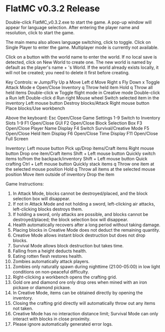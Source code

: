 # FlatMC v0.3.2 Release
Double-click FlatMC_v0.3.2.exe to start the game.
A pop-up window will appear for language selection.
After entering the player name and resolution, click to start the game.

The main menu also allows language switching, click to toggle.
Click on Single Player to enter the game.
Multiplayer mode is currently not available.

Click on a button with the world name to enter the world.
If no local save is detected, click on New World to create one.
The new world is named by default as the player's name + 's World.
If the world already exists locally, it will not be created; you need to delete it first before creating.

Key Controls:
w     Jump/Fly Up
a     Move Left
d     Move Right
s     Fly Down
x     Toggle Attack Mode
e     Open/Close Inventory
q     Throw held item
Hold q     Throw all held items
Double-click w     Toggle flight mode in Creative mode
Double-click a     Run left
Double-click d     Run right
Mouse wheel     Switch selected item in the inventory
Left mouse button     Destroy blocks/Attack
Right mouse button     Place blocks/Use workbench

Above the keyboard:
Esc     Open/Close Game Settings
1-9     Switch to Inventory Slots 1-9
F1     Open/Close GUI
F2     Open/Close Block Selection Box
F3     Open/Close Player Name Display
F4     Switch Survival/Creative Mode
F5     Open/Close Held Item Display
F6     Open/Close Time Display
F11     Open/Close Full Screen

Inventory:
Left mouse button     Pick up/Drop items/Craft items
Right mouse button     Drop one item/Craft items
Shift + Left mouse button     Quickly switch items to/from the backpack/inventory
Shift + Left mouse button     Quick crafting
Ctrl + Left mouse button     Quickly stack items
q     Throw one item at the selected mouse position
Hold q     Throw all items at the selected mouse position
Move item outside of inventory     Drop the item

Game Instructions:
1. In Attack Mode, blocks cannot be destroyed/placed, and the block selection box will disappear.
2. If not in Attack Mode and not holding a sword, left-clicking air attacks, left-clicking blocks destroys them.
3. If holding a sword, only attacks are possible, and blocks cannot be destroyed/placed; the block selection box will disappear.
4. Health automatically recovers after a long period without taking damage.
5. Placing blocks in Creative Mode does not deduct the remaining quantity.
6. Creative Mode allows instant block destruction but does not drop blocks.
7. Survival Mode allows block destruction but takes time.
8. Falling from a height deducts health.
9. Eating rotten flesh restores health.
10. Zombies automatically attack players.
11. Zombies only naturally spawn during nighttime (21:00-05:00) in low light conditions on non-peaceful difficulty.
12. Right-clicking a workbench opens the crafting grid.
13. Gold ore and diamond ore only drop ores when mined with an iron pickaxe or diamond pickaxe.
14. In Creative Mode, items can be obtained directly by opening the inventory.
15. Closing the crafting grid directly will automatically throw out any items not taken.
16. Creative Mode has no interaction distance limit; Survival Mode can only interact with blocks in close proximity.
17. Please ignore automatically generated error logs.

